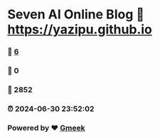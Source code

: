 # Seven AI Online Blog :link: https://yazipu.github.io 
### :page_facing_up: [6](https://yazipu.github.io/tag.html) 
### :speech_balloon: 0 
### :hibiscus: 2852 
### :alarm_clock: 2024-06-30 23:52:02 
### Powered by :heart: [Gmeek](https://github.com/Meekdai/Gmeek)
